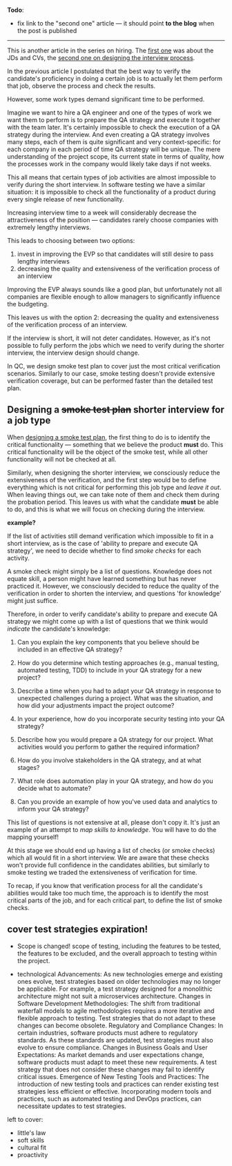 **Todo**:
- fix link to the "second one" article — it should point **to the blog** when the post is published


---

This is another article in the series on hiring. The [first one](https://qase.io/blog/hiring-quality-cvs/) was about the JDs and CVs, the [second one on designing the interview process](https://sharovatov.github.io/e/2024-01-qa-interview.html).

In the previous article I postulated that the best way to verify the candidate's proficiency in doing a certain job is to actually let them perform that job, observe the process and check the results.

However, some work types demand significant time to be performed.

Imagine we want to hire a QA engineer and one of the types of work we want them to perform is to prepare the QA strategy and execute it together with the team later. It's certainly impossible to check the execution of a QA strategy during the interview. And even creating a QA strategy involves many steps, each of them is quite significant and very context-specific: for each company in each period of time QA strategy will be unique. The mere understanding of the project scope, its current state in terms of quality, how the processes work in the company would likely take days if not weeks.

This all means that certain types of job activities are almost impossible to verify during the short interview. In software testing we have a similar situation: it is impossible to check all the functionality of a product during every single release of new functionality.

Increasing interview time to a week will considerably decrease the attractiveness of the position — candidates rarely choose companies with extremely lengthy interviews.

This leads to choosing between two options:
1. invest in improving the EVP so that candidates will still desire to pass lengthy interviews
2. decreasing the quality and extensiveness of the verification process of an interview

Improving the EVP always sounds like a good plan, but unfortunately not all companies are flexible enough to allow managers to significantly influence the budgeting.

This leaves us with the option 2: decreasing the quality and extensiveness of the verification process of an interview.

If the interview is short, it will not deter candidates. However, as it's not possible to fully perform the jobs which we need to verify during the shorter interview, the interview design should change.

In QC, we design smoke test plan to cover just the most critical verification scenarios. Similarly to our case, smoke testing doesn't provide extensive verification coverage, but can be performed faster than the detailed test plan.

## Designing a ~~smoke test plan~~ shorter interview for a job type

When [designing a smoke test plan](https://qase.io/blog/smoke-testing/), the first thing to do is to identify the critical functionality — something that we believe the product **must** do. This critical functionality will be the object of the smoke test, while all other functionality will not be checked at all.

Similarly, when designing the shorter interview, we consciously reduce the extensiveness of the verification, and the first step would be to define everything which is not critical for performing this job type and _leave it out_. When leaving things out, we can take note of them and check them during the probation period. This leaves us with what the candidate **must** be able to do, and this is what we will focus on checking during the interview.

**example?**

If the list of activities still demand verification which impossible to fit in a short interview, as is the case of 'ability to prepare and execute QA strategy', we need to decide whether to find _smoke checks_ for each activity.

A smoke check might simply be a list of questions. Knowledge does not equate skill, a person might have learned something but has never practiced it. However, we consciously decided to reduce the quality of the verification in order to shorten the interview, and questions 'for knowledge' might just suffice.

Therefore, in order to verify candidate's ability to prepare and execute QA strategy we might come up with a list of questions that we think would _indicate_ the candidate's knowledge:

1. Can you explain the key components that you believe should be included in an effective QA strategy?

2. How do you determine which testing approaches (e.g., manual testing, automated testing, TDD) to include in your QA strategy for a new project?

3. Describe a time when you had to adapt your QA strategy in response to unexpected challenges during a project. What was the situation, and how did your adjustments impact the project outcome?

4. In your experience, how do you incorporate security testing into your QA strategy?

5. Describe how you would prepare a QA strategy for our project. What activities would you perform to gather the required information?

6. How do you involve stakeholders in the QA strategy, and at what stages?

7. What role does automation play in your QA strategy, and how do you decide what to automate?

8. Can you provide an example of how you've used data and analytics to inform your QA strategy?

This list of questions is not extensive at all, please don't copy it. It's just an example of an attempt to _map skills to knowledge_. You will have to do the mapping yourself!

At this stage we should end up having a list of checks (or smoke checks) which all would fit in a short interview. We are aware that these checks won't provide full confidence in the candidates abilities, but similarly to smoke testing we traded the extensiveness of verification for time.

To recap, if you know that verification process for all the candidate's abilities would take too much time, the approach is to identify the most critical parts of the job, and for each critical part, to define the list of smoke checks.

## cover test strategies expiration!

- Scope is changed!  scope of testing, including the features to be tested, the features to be excluded, and the overall approach to testing within the project.

- technological Advancements: As new technologies emerge and existing ones evolve, test strategies based on older technologies may no longer be applicable. For example, a test strategy designed for a monolithic architecture might not suit a microservices architecture.
Changes in Software Development Methodologies: The shift from traditional waterfall models to agile methodologies requires a more iterative and flexible approach to testing. Test strategies that do not adapt to these changes can become obsolete.
Regulatory and Compliance Changes: In certain industries, software products must adhere to regulatory standards. As these standards are updated, test strategies must also evolve to ensure compliance.
Changes in Business Goals and User Expectations: As market demands and user expectations change, software products must adapt to meet these new requirements. A test strategy that does not consider these changes may fail to identify critical issues.
Emergence of New Testing Tools and Practices: The introduction of new testing tools and practices can render existing test strategies less efficient or effective. Incorporating modern tools and practices, such as automated testing and DevOps practices, can necessitate updates to test strategies.

left to cover:

- little's law
- soft skills 
- cultural fit
- proactivity

